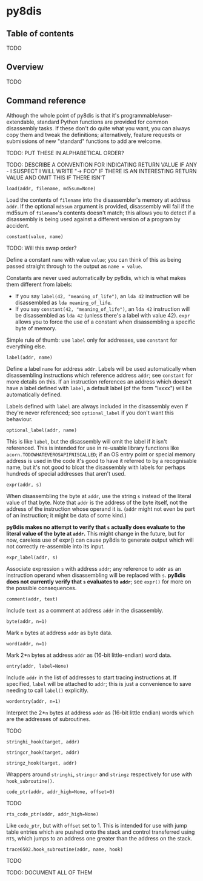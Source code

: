# py8dis

## Table of contents
TODO

## Overview

TODO

## Command reference

Although the whole point of py8dis is that it's programmable/user-extendable, standard Python functions are provided for common disassembly tasks. If these don't do quite what you want, you can always copy them and tweak the definitions; alternatively, feature requests or submissions of new "standard" functions to add are welcome.

TODO: PUT THESE IN ALPHABETICAL ORDER?

TODO: DESCRIBE A CONVENTION FOR INDICATING RETURN VALUE IF ANY - I SUSPECT I WILL WRITE "-> FOO" IF THERE IS AN INTERESTING RETURN VALUE AND OMIT THIS IF THERE ISN'T

`load(addr, filename, md5sum=None)`

Load the contents of `filename` into the disassembler's memory at address `addr`. If the optional `md5sum` argument is provided, disassembly will fail if the md5sum of `filename`'s contents doesn't match; this allows you to detect if a disassembly is being used against a different version of a program by accident.

`constant(value, name)`

TODO: Will this swap order?

Define a constant `name` with value `value`; you can think of this as being passed straight through to the output as `name = value`.

Constants are never used automatically by py8dis, which is what makes them different from labels:
- If you say `label(42, "meaning_of_life")`, an `lda 42` instruction will be disassembled as `lda meaning_of_life`.
- If you say `constant(42, "meaning_of_life")`, an `lda 42` instruction will be disassembled as `lda 42` (unless there's a label with value 42). ``expr`` allows you to force the use of a constant when disassembling a specific byte of memory.

Simple rule of thumb: use `label` only for addresses, use `constant` for everything else.

`label(addr, name)`

Define a label `name` for address `addr`. Labels will be used automatically when disassembling instructions which reference address `addr`; see `constant` for more details on this. If an instruction references an address which doesn't have a label defined with `label`, a default label (of the form "lxxxx") will be automatically defined.

Labels defined with `label` are always included in the disassembly even if they're never referenced; see `optional_label` if you don't want this behaviour.

`optional_label(addr, name)`

This is like `label`, but the disassembly will omit the label if it isn't referenced. This is intended for use in re-usable library functions like `acorn.TODOWHATEVEROSAPIFNISCALLED`; if an OS entry point or special memory address is used in the code it's good to have it referred to by a recognisable name, but it's not good to bloat the disassembly with labels for perhaps hundreds of special addresses that aren't used.

`expr(addr, s)`

When disassembling the byte at `addr`, use the string `s` instead of the literal value of that byte. Note that `addr` is the address of the byte itself, not the address of the instruction whose operand it is. (`addr` might not even be part of an instruction; it might be data of some kind.)

**py8dis makes no attempt to verify that `s` actually does evaluate to the literal value of the byte at `addr`.** This might change in the future, but for now, careless use of expr() can cause py8dis to generate output which will not correctly re-assemble into its input.

`expr_label(addr, s)`

Associate expression `s` with address `addr`; any reference to `addr` as an instruction operand when disassembling will be replaced with `s`. **py8dis does not currently verify that `s` evaluates to `addr`**; see `expr()` for more on the possible consequences.

`comment(addr, text)`

Include `text` as a comment at address `addr` in the disassembly.

`byte(addr, n=1)`

Mark `n` bytes at address `addr` as byte data.

`word(addr, n=1)`

Mark 2*`n` bytes at address `addr` as (16-bit little-endian) word data.

`entry(addr, label=None)`

Include `addr` in the list of addresses to start tracing instructions at. If specified, `label` will be attached to `addr`; this is just a convenience to save needing to call `label()` explicitly.

`wordentry(addr, n=1)`

Interpret the 2*`n` bytes at address `addr` as (16-bit little endian) words which are the addresses of subroutines.

TODO

`stringhi_hook(target, addr)`

`stringcr_hook(target, addr)`

`stringz_hook(target, addr)`

Wrappers around `stringhi`, `stringcr` and `stringz` respectively for use with `hook_subroutine()`.

`code_ptr(addr, addr_high=None, offset=0)`

TODO

`rts_code_ptr(addr, addr_high=None)`

Like `code_ptr`, but with `offset` set to 1. This is intended for use with jump table entries which are pushed onto the stack and control transferred using `RTS`, which jumps to an address one greater than the address on the stack.

`trace6502.hook_subroutine(addr, name, hook)`

TODO

TODO: DOCUMENT ALL OF THEM
